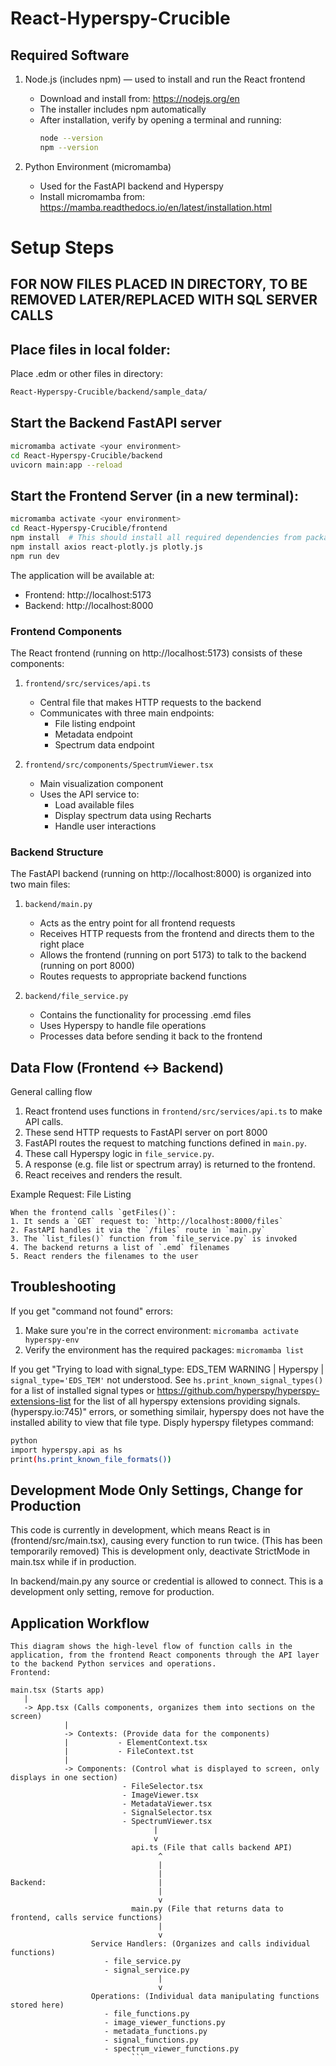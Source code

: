 # React-Hyperspy-Crucible

## Required Software

1. Node.js (includes npm) — used to install and run the React frontend
    - Download and install from: https://nodejs.org/en
    - The installer includes npm automatically
    - After installation, verify by opening a terminal and running:
      ```bash
      node --version
      npm --version
      ```
      

2. Python Environment (micromamba)
    - Used for the FastAPI backend and Hyperspy
    - Install micromamba from: https://mamba.readthedocs.io/en/latest/installation.html



# Setup Steps

## FOR NOW FILES PLACED IN DIRECTORY, TO BE REMOVED LATER/REPLACED WITH SQL SERVER CALLS
## Place files in local folder:
Place .edm or other files in directory:
```bash
React-Hyperspy-Crucible/backend/sample_data/
```

## Start the Backend FastAPI server
```bash
micromamba activate <your environment>
cd React-Hyperspy-Crucible/backend
uvicorn main:app --reload
```

## Start the Frontend Server (in a new terminal):
```bash
micromamba activate <your environment>
cd React-Hyperspy-Crucible/frontend
npm install  # This should install all required dependencies from package.json in the same directory if it fails for whatever reason run this:
npm install axios react-plotly.js plotly.js
npm run dev
```

The application will be available at:
- Frontend: http://localhost:5173
- Backend: http://localhost:8000

### Frontend Components
The React frontend (running on http://localhost:5173) consists of these components:

1. `frontend/src/services/api.ts`
   - Central file that makes HTTP requests to the backend
   - Communicates with three main endpoints:
     - File listing endpoint
     - Metadata endpoint
     - Spectrum data endpoint

2. `frontend/src/components/SpectrumViewer.tsx`
   - Main visualization component
   - Uses the API service to:
     - Load available files
     - Display spectrum data using Recharts
     - Handle user interactions

### Backend Structure
The FastAPI backend (running on http://localhost:8000) is organized into two main files:

1. `backend/main.py`
   - Acts as the entry point for all frontend requests
   - Receives HTTP requests from the frontend and directs them to the right place
   - Allows the frontend (running on port 5173) to talk to the backend (running on port 8000)
   - Routes requests to appropriate backend functions

2. `backend/file_service.py`
   - Contains the functionality for processing .emd files
   - Uses Hyperspy to handle file operations
   - Processes data before sending it back to the frontend
   
## Data Flow (Frontend ↔ Backend)

General calling flow

1. React frontend uses functions in `frontend/src/services/api.ts` to make API calls.
2. These send HTTP requests to FastAPI server on port 8000
3. FastAPI routes the request to matching functions defined in `main.py`.
4. These call Hyperspy logic in `file_service.py`.
5. A response (e.g. file list or spectrum array) is returned to the frontend.
6. React receives and renders the result.

Example Request: File Listing

    When the frontend calls `getFiles()`:
    1. It sends a `GET` request to: `http://localhost:8000/files`
    2. FastAPI handles it via the `/files` route in `main.py`
    3. The `list_files()` function from `file_service.py` is invoked
    4. The backend returns a list of `.emd` filenames
    5. React renders the filenames to the user

## Troubleshooting

If you get "command not found" errors:
1. Make sure you're in the correct environment: `micromamba activate hyperspy-env`
2. Verify the environment has the required packages: `micromamba list`

If you get 
"Trying to load with signal_type: EDS_TEM
WARNING | Hyperspy | `signal_type='EDS_TEM'` not understood. See `hs.print_known_signal_types()` for a list of installed signal types or https://github.com/hyperspy/hyperspy-extensions-list for the list of all hyperspy extensions providing signals. (hyperspy.io:745)" errors, or something similair, hyperspy does not have the installed ability to view that file type.
Disply hyperspy filetypes command:
```bash
python
import hyperspy.api as hs
print(hs.print_known_file_formats())
```

## Development Mode Only Settings, Change for Production

This code is currently in development, which means React is in <StrictMode> (frontend/src/main.tsx), causing every function to run twice. (This has been temporarily removed)
This is development only, deactivate StrictMode in main.tsx while if in production.

In backend/main.py any source or credential is allowed to connect. This is a development only setting, remove for production. 

## Application Workflow

```
This diagram shows the high-level flow of function calls in the application, from the frontend React components through the API layer to the backend Python services and operations. 
Frontend:

main.tsx (Starts app)
   |
   -> App.tsx (Calls components, organizes them into sections on the screen)
            |
            -> Contexts: (Provide data for the components)
            |           - ElementContext.tsx
            |           - FileContext.tst
            |              
            -> Components: (Control what is displayed to screen, only displays in one section)
                         - FileSelector.tsx
                         - ImageViewer.tsx
                         - MetadataViewer.tsx
                         - SignalSelector.tsx
                         - SpectrumViewer.tsx
                                |
                                v
                           api.ts (File that calls backend API)
                                 ^
                                 |
                                 |
Backend:                         |
                                 |   
                                 v
                           main.py (File that returns data to frontend, calls service functions)
                                 |
                                 v
                  Service Handlers: (Organizes and calls individual functions)
                     - file_service.py
                     - signal_service.py
                                 |
                                 v     
                  Operations: (Individual data manipulating functions stored here)
                     - file_functions.py
                     - image_viewer_functions.py
                     - metadata_functions.py
                     - signal_functions.py
                     - spectrum_viewer_functions.py
                           ```

